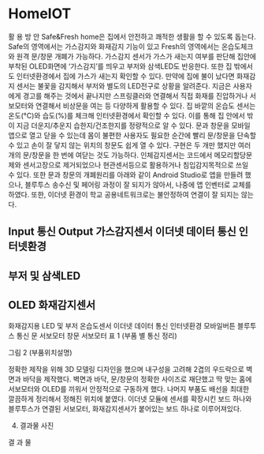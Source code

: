 # HomeIOT

활 용 방 안
Safe&Fresh home은 집에서 안전하고 쾌적한 생활을 할 수 있도록 돕는다. Safe의 영역에서는 가스감지와 화재감지 기능이 있고 Fresh의 영역에서는 온습도체크와 원격 문/창문 개폐가 가능하다. 
 가스감지 센서가 가스가 새는지 여부를 판단해 집안에 부착된 OLED화면에 ‘가스감지’를 띄우고 부저와 삼색LED도 반응한다. 또한 집 밖에서도 인터넷환경에서 집에 가스가 새는지 확인할 수 있다. 만약에 집에 불이 났다면 화재감지 센서는 불꽃을 감지해서 부저와 별도의 LED전구로 상황을 알려준다. 지금은 사용자에게 경고를 해주는 것에서 끝나지만 스프링클러와 연결해서 직접 화재를 진압하거나 서보모터와 연결해서 비상문을 여는 등 다양하게 활용할 수 있다. 집 바깥의 온습도 센서는 온도(°C)와 습도(%)를 체크해 인터넷환경에서 확인할 수 있다. 이를 통해 집 안에서 밖이 지금 더운지/추운지 습한지/건조한지를 정량적으로 알 수 있다. 문과 창문을 모바일 앱으로 열고 닫을 수 있는데 몸이 불편한 사용자도 필요한 순간에 빨리 문/창문을 단속할 수 있고 손이 잘 닿지 않는 위치의 창문도 쉽게 열 수 있다. 구현은 두 개만 했지만 여러 개의 문/창문을 한 번에 여닫는 것도 가능하다. 
 인체감지센서는 코드에서 메모리할당문제와 센서고장으로 제거되었으나 현관센서등으로 활용하거나 침입감지목적으로 쓰일 수 있다. 또한 문과 창문의 개폐원리를 아래와 같이 Android Studio로 앱을 만들려 했으나, 블루투스 송수신 및 페어링 과정이 잘 되지가 않아서, 나중에 앱 인벤터로 교체를 하였다. 또한, 이더넷 환경이 학교 공용네트워크로는 불안정하여 연결이 잘 되지는 않는다.

Input
통신
Output
가스감지센서
이더넷 데이터 통신
인터넷환경
-
부저 및 삼색LED
-
OLED
화재감지센서
-
화재감지용 LED 및 부저
온습도센서
이더넷 데이터 통신
인터넷환경
모바일버튼
블루투스 통신
문 서보모터
창문 서보모터
표 1 (부품 별 통신 정리)


그림 2 (부품위치설명)

 정확한 제작을 위해 3D 모델링 디자인을 했으며 내구성을 고려해 2겹의 우드락으로 벽면과 바닥을 제작했다. 벽면과 바닥, 문/창문의 정확한 사이즈로 재단했고 딱 맞는 홈에 서보모터와 OLED를 끼워서 안정적으로 구동하게 했다. 나머지 부품도 배선을 최대한 깔끔하게 정리해서 정해진 위치에 붙였다. 
 이더넷 모듈에 센서를 확장시킨 보드 하나와 블루투스가 연결된 서보모터, 화재감지센서가 붙어있는 보드 하나로 이루어져있다.



4. 결과물 사진

결  과  물
























